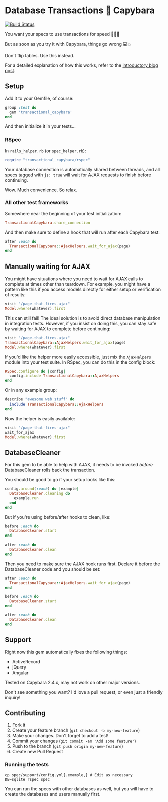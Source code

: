 # Database Transactions 💜 Capybara

[![Build Status]](https://travis-ci.org/iangreenleaf/transactional_capybara)

You want your specs to use transactions for speed 🐎🐎🐎

But as soon as you try it with Capybara, things go wrong 💻💥

Don't flip tables.
Use this instead.

For a detailed explanation of how this works, refer to the [introductory blog post].

## Setup ##

Add it to your Gemfile, of course:

```ruby
group :test do
  gem 'transactional_capybara'
end
```

And then initialize it in your tests…

### RSpec ###

In `rails_helper.rb` (or `spec_helper.rb`):

```ruby
require "transactional_capybara/rspec"
```

Your database connection is automatically shared between threads, and all specs tagged with `js: true` will wait for AJAX requests to finish before continuing.

Wow. Much convenience. So relax.

### All other test frameworks ###

Somewhere near the beginning of your test initialization:

```ruby
TransactionalCapybara.share_connection
```

And then make sure to define a hook that will run after each Capybara test:

```ruby
after :each do
  TransactionalCapybara::AjaxHelpers.wait_for_ajax(page)
end
```

## Manually waiting for AJAX ##

You might have situations where you need to wait for AJAX calls to complete at times other than teardown.
For example, you might have a pattern like this if you access models directly for either setup or verification of results:

```ruby
visit "/page-that-fires-ajax"
Model.where(whatever).first
```

This can still fail!
The ideal solution is to avoid direct database manipulation in integration tests.
However, if you insist on doing this, you can stay safe by waiting for AJAX to complete before continuing:

```ruby
visit "/page-that-fires-ajax"
TransactionalCapybara::AjaxHelpers.wait_for_ajax(page)
Model.where(whatever).first
```

If you'd like the helper more easily accessible, just mix the `AjaxHelpers` module into your test suite.
In RSpec, you can do this in the config block:

```ruby
RSpec.configure do |config|
  config.include TransactionalCapybara::AjaxHelpers
end
```
Or in any example group:

```ruby
describe "awesome web stuff" do
  include TransactionalCapybara::AjaxHelpers
end
```

Now the helper is easily available:

```ruby
visit "/page-that-fires-ajax"
wait_for_ajax
Model.where(whatever).first
```

## DatabaseCleaner ##

For this gem to be able to help with AJAX, it needs to be invoked *before* DatabaseCleaner rolls back the transaction.

You should be good to go if your setup looks like this:

```ruby
config.around(:each) do |example|
  DatabaseCleaner.cleaning do
    example.run
  end
end
```

But if you're using before/after hooks to clean, like:

```ruby
before :each do
  DatabaseCleaner.start
end

after :each do
  DatabaseCleaner.clean
end
```

Then you need to make sure the AJAX hook runs first.
Declare it before the DatabaseCleaner code and you should be set:

```ruby
after :each do
  TransactionalCapybara::AjaxHelpers.wait_for_ajax(page)
end

before :each do
  DatabaseCleaner.start
end

after :each do
  DatabaseCleaner.clean
end
```


## Support ##

Right now this gem automatically fixes the following things:

 * ActiveRecord
 * jQuery
 * Angular

Tested on Capybara 2.4.x, may not work on other major versions.

Don't see something you want?
I'd love a pull request, or even just a friendly inquiry!

## Contributing

1. Fork it
2. Create your feature branch (`git checkout -b my-new-feature`)
3. Make your changes. Don't forget to add a test!
3. Commit your changes (`git commit -am 'Add some feature'`)
4. Push to the branch (`git push origin my-new-feature`)
6. Create new Pull Request

### Running the tests ###

```
cp spec/support/config.yml{.example,} # Edit as necessary
DB=sqlite rspec spec
```

You can run the specs with other databases as well, but you will have to create the databases and users manually first.

[Build Status]: https://travis-ci.org/iangreenleaf/transactional_capybara.svg?branch=master
[introductory blog post]: http://technotes.iangreenleaf.com/posts/the-one-true-guide-to-database-transactions-with-capybara.html
